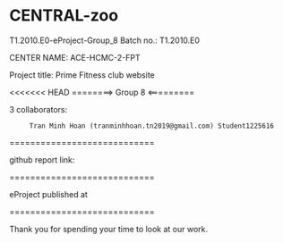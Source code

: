 # CENTRAL-zoo

T1.2010.E0-eProject-Group_8 Batch no.: T1.2010.E0



CENTER NAME: ACE-HCMC-2-FPT

Project title: Prime Fitness club website

<<<<<<< HEAD
========> Group 8 <=========

3 collaborators:

         Tran Minh Hoan (tranminhhoan.tn2019@gmail.com) Student1225616
============================

github report link: 

============================

eProject published at 

============================

Thank you for spending your time to look at our work.

